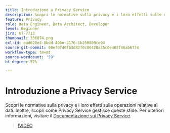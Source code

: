 ```yaml
---
title: Introduzione a Privacy Service
description: Scopri le normative sulla privacy e i loro effetti sulle operazioni relative ai dati. Inoltre, scopri come Privacy Service gestisce queste sfide.
feature: Privacy
role: Data Engineer, Data Architect, Developer
level: Beginner
jira: KT-7713
thumbnail: 336074.png
exl-id: ead028e3-8bdd-406e-8176-1b250809ce94
source-git-commit: 00ef0f40fb3d82f0c06428a35c0e402f46ab6774
workflow-type: tm+mt
source-wordcount: '59'
ht-degree: 57%

---
```


# Introduzione a Privacy Service

Scopri le normative sulla privacy e i loro effetti sulle operazioni relative ai dati. Inoltre, scopri come Privacy Service gestisce queste sfide. Per ulteriori informazioni, visitare il [Documentazione sui Privacy Service](https://experienceleague.adobe.com/docs/experience-platform/privacy/home.html?lang=it).

>[!VIDEO](https://video.tv.adobe.com/v/336074?learn=on)
